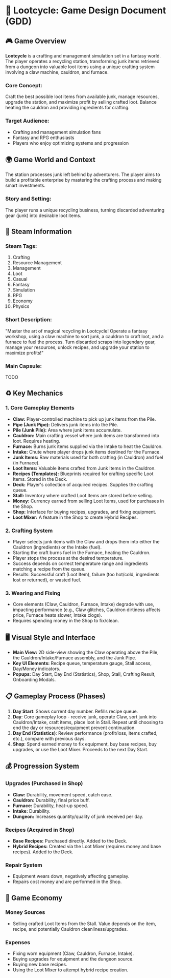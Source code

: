 # 🧲 Lootcycle: Game Design Document (GDD)

## 🎮 Game Overview

**Lootcycle** is a crafting and management simulation set in a fantasy world. The player operates a recycling station, transforming junk items retrieved from a dungeon into valuable loot items using a unique crafting system involving a claw machine, cauldron, and furnace.

### Core Concept:

Craft the best possible loot items from available junk, manage resources, upgrade the station, and maximize profit by selling crafted loot. Balance heating the cauldron and providing ingredients for crafting.

### Target Audience:

-   Crafting and management simulation fans
-   Fantasy and RPG enthusiasts
-   Players who enjoy optimizing systems and progression

## 🌍 Game World and Context

The station processes junk left behind by adventurers. The player aims to build a profitable enterprise by mastering the crafting process and making smart investments.

### Story and Setting:

The player runs a unique recycling business, turning discarded adventuring gear (junk) into desirable loot items.

## 🎯 Steam Information

### Steam Tags:

1.  Crafting
2.  Resource Management
3.  Management
4.  Loot
5.  Casual
6.  Fantasy
7.  Simulation
8.  RPG
9.  Economy
10. Physics

### Short Description:

"Master the art of magical recycling in Lootcycle! Operate a fantasy workshop, using a claw machine to sort junk, a cauldron to craft loot, and a furnace to fuel the process. Turn discarded scraps into legendary gear, manage your resources, unlock recipes, and upgrade your station to maximize profits!"

### Main Capsule:

TODO

## ♻️ Key Mechanics

### 1. Core Gameplay Elements

-   **Claw:** Player-controlled machine to pick up junk items from the Pile.
-   **Pipe (Junk Pipe):** Delivers junk items into the Pile.
-   **Pile (Junk Pile):** Area where junk items accumulate.
-   **Cauldron:** Main crafting vessel where junk items are transformed into loot. Requires heating.
-   **Furnace:** Burns junk items supplied via the Intake to heat the Cauldron.
-   **Intake:** Chute where player drops junk items destined for the Furnace.
-   **Junk Items:** Raw materials used for both crafting (in Cauldron) and fuel (in Furnace).
-   **Loot Items:** Valuable items crafted from Junk Items in the Cauldron.
-   **Recipes (Templates):** Blueprints required for crafting specific Loot Items. Stored in the Deck.
-   **Deck:** Player's collection of acquired recipes. Supplies the crafting queue.
-   **Stall:** Inventory where crafted Loot Items are stored before selling.
-   **Money:** Currency earned from selling Loot Items, used for purchases in the Shop.
-   **Shop:** Interface for buying recipes, upgrades, and fixing equipment.
-   **Loot Mixer:** A feature in the Shop to create Hybrid Recipes.

### 2. Crafting System

-   Player selects junk items with the Claw and drops them into either the Cauldron (ingredients) or the Intake (fuel).
-   Starting the craft burns fuel in the Furnace, heating the Cauldron.
-   Player stops the process at the desired temperature.
-   Success depends on correct temperature range and ingredients matching a recipe from the queue.
-   Results: Successful craft (Loot Item), failure (too hot/cold, ingredients lost or returned), or wasted fuel.

### 3. Wearing and Fixing

-   Core elements (Claw, Cauldron, Furnace, Intake) degrade with use, impacting performance (e.g., Claw glitches, Cauldron dirtiness affects price, Furnace heats slower, Intake clogs).
-   Requires spending money in the Shop to fix/clean.

## 🖥️ Visual Style and Interface

-   **Main View:** 2D side-view showing the Claw operating above the Pile, the Cauldron/Intake/Furnace assembly, and the Junk Pipe.
-   **Key UI Elements:** Recipe queue, temperature gauge, Stall access, Day/Money indicators.
-   **Popups:** Day Start, Day End (Statistics), Shop, Stall, Crafting Result, Onboarding Modals.

## 📋 Gameplay Process (Phases)

1.  **Day Start**: Shows current day number. Refills recipe queue.
2.  **Day**: Core gameplay loop - receive junk, operate Claw, sort junk into Cauldron/Intake, craft items, place loot in Stall. Repeat until choosing to end the day or resources/equipment prevent continuation.
3.  **Day End (Statistics)**: Review performance (profit/loss, items crafted, etc.), compare with previous days.
4.  **Shop**: Spend earned money to fix equipment, buy base recipes, buy upgrades, or use the Loot Mixer. Proceeds to the next Day Start.

## 💰 Progression System

### Upgrades (Purchased in Shop)

-   **Claw:** Durability, movement speed, catch ease.
-   **Cauldron:** Durability, final price buff.
-   **Furnace:** Durability, heat-up speed.
-   **Intake:** Durability.
-   **Dungeon:** Increases quantity/quality of junk received per day.

### Recipes (Acquired in Shop)

-   **Base Recipes:** Purchased directly. Added to the Deck.
-   **Hybrid Recipes:** Created via the Loot Mixer (requires money and base recipes). Added to the Deck.

### Repair System

-   Equipment wears down, negatively affecting gameplay.
-   Repairs cost money and are performed in the Shop.

## 💎 Game Economy

### Money Sources

-   Selling crafted Loot Items from the Stall. Value depends on the item, recipe, and potentially Cauldron cleanliness/upgrades.

### Expenses

-   Fixing worn equipment (Claw, Cauldron, Furnace, Intake).
-   Buying upgrades for equipment and the dungeon source.
-   Buying new base recipes.
-   Using the Loot Mixer to attempt hybrid recipe creation.
